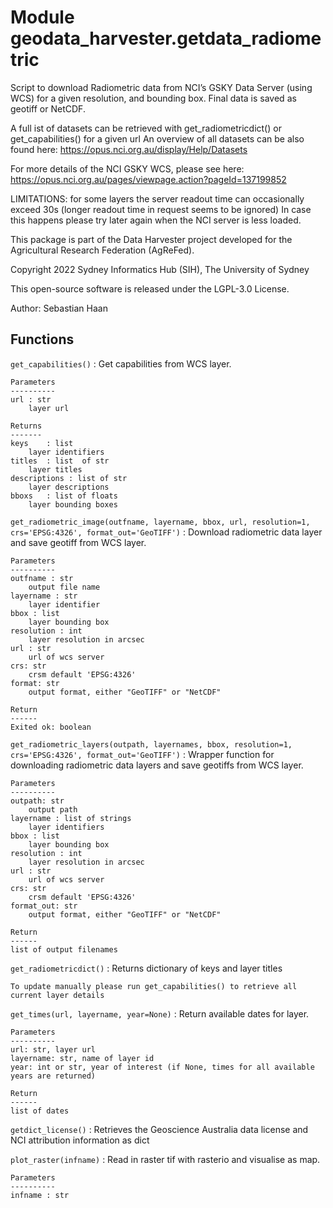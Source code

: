 Module geodata_harvester.getdata_radiometric
============================================
Script to download Radiometric data from NCI’s GSKY Data Server (using WCS) for a given
resolution, and bounding box. Final data is saved as geotiff or NetCDF.

A full ist of datasets can be retrieved with get_radiometricdict() or get_capabilities() for a given url
An overview of all datasets can be also found here:
https://opus.nci.org.au/display/Help/Datasets

For more details of the NCI GSKY WCS, please see here:
https://opus.nci.org.au/pages/viewpage.action?pageId=137199852

LIMITATIONS: for some layers the server readout time can occasionally exceed 30s (longer readout time in request seems to be ignored)
In case this happens please try later again when the NCI server is less loaded.

This package is part of the Data Harvester project developed for the Agricultural Research Federation (AgReFed).

Copyright 2022 Sydney Informatics Hub (SIH), The University of Sydney

This open-source software is released under the LGPL-3.0 License.

Author: Sebastian Haan

Functions
---------

    
`get_capabilities()`
:   Get capabilities from WCS layer.
    
    Parameters
    ----------
    url : str
        layer url
    
    Returns
    -------
    keys    : list
        layer identifiers
    titles  : list  of str
        layer titles
    descriptions : list of str
        layer descriptions
    bboxs   : list of floats
        layer bounding boxes

    
`get_radiometric_image(outfname, layername, bbox, url, resolution=1, crs='EPSG:4326', format_out='GeoTIFF')`
:   Download radiometric data layer and save geotiff from WCS layer.
    
    Parameters
    ----------
    outfname : str
        output file name
    layername : str
        layer identifier
    bbox : list
        layer bounding box
    resolution : int
        layer resolution in arcsec
    url : str
        url of wcs server
    crs: str
        crsm default 'EPSG:4326'
    format: str
        output format, either "GeoTIFF" or "NetCDF"
    
    Return
    ------
    Exited ok: boolean

    
`get_radiometric_layers(outpath, layernames, bbox, resolution=1, crs='EPSG:4326', format_out='GeoTIFF')`
:   Wrapper function for downloading radiometric data layers and save geotiffs from WCS layer.
    
    Parameters
    ----------
    outpath: str
        output path
    layername : list of strings
        layer identifiers
    bbox : list
        layer bounding box
    resolution : int
        layer resolution in arcsec
    url : str
        url of wcs server
    crs: str
        crsm default 'EPSG:4326'
    format_out: str
        output format, either "GeoTIFF" or "NetCDF"
    
    Return
    ------
    list of output filenames

    
`get_radiometricdict()`
:   Returns dictionary of keys and layer titles
    
    To update manually please run get_capabilities() to retrieve all current layer details

    
`get_times(url, layername, year=None)`
:   Return available dates for layer.
    
    Parameters
    ----------
    url: str, layer url
    layername: str, name of layer id
    year: int or str, year of interest (if None, times for all available years are returned)
    
    Return
    ------
    list of dates

    
`getdict_license()`
:   Retrieves the Geoscience Australia data license and NCI attribution information as dict

    
`plot_raster(infname)`
:   Read in raster tif with rasterio and visualise as map.
    
    Parameters
    ----------
    infname : str
